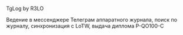 TgLog by R3LO

Ведение в мессенджере Телеграм аппаратного журнала, поиск по журналу, синхронизация с LoTW, выдача диплома Р-QO100-C
